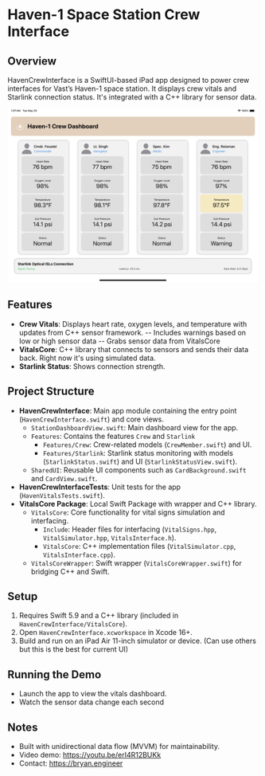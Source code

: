 # Haven-1 Space Station Crew Interface

## Overview
HavenCrewInterface is a SwiftUI-based iPad app designed to power crew interfaces for Vast’s Haven-1 space station. It displays crew vitals and Starlink connection status. It's integrated with a C++ library for sensor data.

![Haven Crew Interface](HavenCrewInterface.png)

## Features
- **Crew Vitals**: Displays heart rate, oxygen levels, and temperature with updates from C++ sensor framework.
-- Includes warnings based on low or high sensor data
-- Grabs sensor data from VitalsCore
- **VitalsCore**: C++ library that connects to sensors and sends their data back. Right now it's using simulated data. 
- **Starlink Status**: Shows connection strength.

## Project Structure
- **HavenCrewInterface**: Main app module containing the entry point (`HavenCrewInterface.swift`) and core views.
  - `StationDashboardView.swift`: Main dashboard view for the app.
  - `Features`: Contains the features `Crew` and `Starlink`
    - `Features/Crew`: Crew-related models (`CrewMember.swift`) and UI.
    - `Features/Starlink`: Starlink status monitoring with models (`StarlinkStatus.swift`) and UI (`StarlinkStatusView.swift`).
  - `SharedUI`: Reusable UI components such as `CardBackground.swift` and `CardView.swift`.
- **HavenCrewInterfaceTests**: Unit tests for the app (`HavenVitalsTests.swift`).
- **VitalsCore Package**: Local Swift Package with wrapper and C++ library.
  - `VitalsCore`: Core functionality for vital signs simulation and interfacing.
    - `Include`: Header files for interfacing (`VitalSigns.hpp`, `VitalSimulator.hpp`, `VitalsInterface.h`).
    - `VitalsCore`: C++ implementation files (`VitalSimulator.cpp`, `VitalsInterface.cpp`).
  - `VitalsCoreWrapper`: Swift wrapper (`VitalsCoreWrapper.swift`) for bridging C++ and Swift.

## Setup
1. Requires Swift 5.9 and a C++ library (included in `HavenCrewInterface/VitalsCore`).
2. Open `HavenCrewInterface.xcworkspace` in Xcode 16+.
3. Build and run on an iPad Air 11-inch simulator or device. (Can use others but this is the best for current UI)

## Running the Demo
- Launch the app to view the vitals dashboard.
- Watch the sensor data change each second

## Notes
- Built with unidirectional data flow (MVVM) for maintainability.
- Video demo: https://youtu.be/erI4R12BUKk
- Contact: https://bryan.engineer
